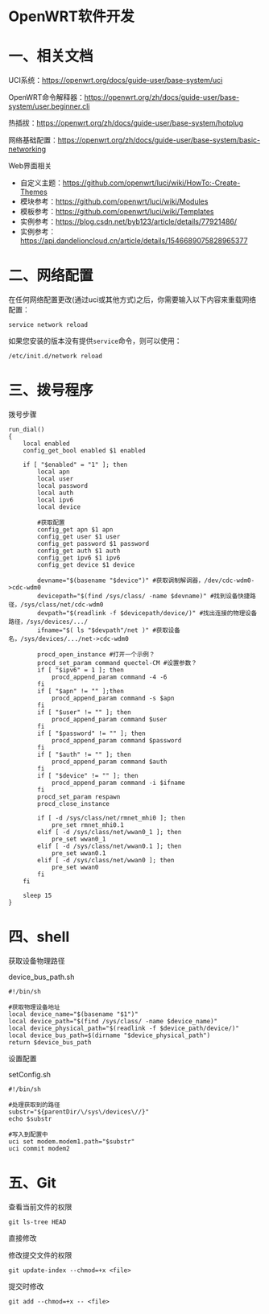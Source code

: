 # OpenWRT软件开发

# 一、相关文档

UCI系统：https://openwrt.org/docs/guide-user/base-system/uci

OpenWRT命令解释器：https://openwrt.org/zh/docs/guide-user/base-system/user.beginner.cli

热插拔：https://openwrt.org/zh/docs/guide-user/base-system/hotplug

网络基础配置：https://openwrt.org/zh/docs/guide-user/base-system/basic-networking

Web界面相关

- 自定义主题：https://github.com/openwrt/luci/wiki/HowTo:-Create-Themes
- 模块参考：https://github.com/openwrt/luci/wiki/Modules
- 模板参考：https://github.com/openwrt/luci/wiki/Templates
- 实例参考：https://blog.csdn.net/byb123/article/details/77921486/
- 实例参考：https://api.dandelioncloud.cn/article/details/1546689075828965377

# 二、网络配置

在任何网络配置更改(通过uci或其他方式)之后，你需要输入以下内容来重载网络配置：

```shell
service network reload
```

如果您安装的版本没有提供`service`命令，则可以使用：

```shell
/etc/init.d/network reload
```

# 三、拨号程序

拨号步骤

```shell
run_dial()
{
	local enabled
	config_get_bool enabled $1 enabled

	if [ "$enabled" = "1" ]; then
		local apn
		local user
		local password
		local auth
		local ipv6
		local device

		#获取配置
		config_get apn $1 apn
		config_get user $1 user
		config_get password $1 password
		config_get auth $1 auth
		config_get ipv6 $1 ipv6
		config_get device $1 device

		devname="$(basename "$device")" #获取调制解调器，/dev/cdc-wdm0->cdc-wdm0
		devicepath="$(find /sys/class/ -name $devname)" #找到设备快捷路径，/sys/class/net/cdc-wdm0
		devpath="$(readlink -f $devicepath/device/)" #找出连接的物理设备路径，/sys/devices/.../
		ifname="$( ls "$devpath"/net )" #获取设备名，/sys/devices/.../net->cdc-wdm0

		procd_open_instance #打开一个示例？
		procd_set_param command quectel-CM #设置参数？
		if [ "$ipv6" = 1 ]; then
			procd_append_param command -4 -6
		fi
		if [ "$apn" != "" ];then
			procd_append_param command -s $apn
		fi
		if [ "$user" != "" ]; then
			procd_append_param command $user
		fi
		if [ "$password" != "" ]; then
			procd_append_param command $password
		fi
		if [ "$auth" != "" ]; then
			procd_append_param command $auth
		fi
		if [ "$device" != "" ]; then
			procd_append_param command -i $ifname
		fi
		procd_set_param respawn
		procd_close_instance

		if [ -d /sys/class/net/rmnet_mhi0 ]; then
			pre_set rmnet_mhi0.1
		elif [ -d /sys/class/net/wwan0_1 ]; then
			pre_set wwan0_1
		elif [ -d /sys/class/net/wwan0.1 ]; then
			pre_set wwan0.1
		elif [ -d /sys/class/net/wwan0 ]; then
			pre_set wwan0
		fi
	fi

	sleep 15
}
```

# 四、shell

获取设备物理路径

device_bus_path.sh

```shell
#!/bin/sh

#获取物理设备地址
local device_name="$(basename "$1")"
local device_path="$(find /sys/class/ -name $device_name)"
local device_physical_path="$(readlink -f $device_path/device/)"
local device_bus_path=$(dirname "$device_physical_path")
return $device_bus_path
```

设置配置

setConfig.sh

```shell
#!/bin/sh

#处理获取到的路径
substr="${parentDir/\/sys\/devices\//}"
echo $substr

#写入到配置中
uci set modem.modem1.path="$substr"
uci commit modem2
```

# 五、Git

查看当前文件的权限

```shell
git ls-tree HEAD
```

直接修改

修改提交文件的权限

```shell
git update-index --chmod=+x <file>
```

提交时修改

```shell
git add --chmod=+x -- <file>
```
